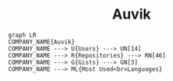<h1 align="center">Auvik</h1>

```mermaid
graph LR
COMPANY_NAME{Auvik}
COMPANY_NAME ---> U{Users} ---> UN[14]
COMPANY_NAME ---> R{Repositories} ---> RN[46]
COMPANY_NAME ---> G{Gists} ---> GN[3]
COMPANY_NAME ---> ML{Most Used<br>Languages}
```
